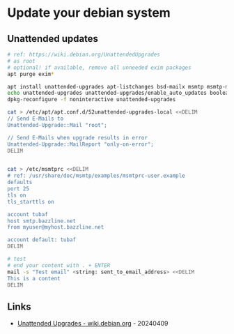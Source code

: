# Update your debian system

## Unattended updates

```bash
# ref: https://wiki.debian.org/UnattendedUpgrades
# as root
# optional! if available, remove all unneeded exim packages
apt purge exim*

apt install unattended-upgrades apt-listchanges bsd-mailx msmtp msmtp-mta
echo unattended-upgrades unattended-upgrades/enable_auto_updates boolean true | debconf-set-selections
dpkg-reconfigure -f noninteractive unattended-upgrades

cat > /etc/apt/apt.conf.d/52unattended-upgrades-local <<DELIM
// Send E-Mails to
Unattended-Upgrade::Mail "root";

// Send E-Mails when upgrade results in error 
Unattended-Upgrade::MailReport "only-on-error";
DELIM


cat > /etc/msmtprc <<DELIM
# ref: /usr/share/doc/msmtp/examples/msmtprc-user.example
defaults
port 25
tls on
tls_starttls on

account tubaf
host smtp.bazzline.net
from myuser@myhost.bazzline.net

account default: tubaf
DELIM

# test
# end your content with . + ENTER
mail -s "Test email" <string: sent_to_email_address> <<DELIM
This is a content
DELIM
```

## Links

* [Unattended Upgrades - wiki.debian.org](https://wiki.debian.org/UnattendedUpgrades) - 20240409
